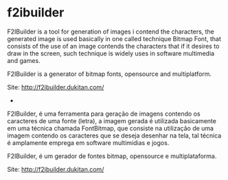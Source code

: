 # f2ibuilder


F2IBuilder is a tool for generation of images i contend the characters, the generated image is used basically in one called technique Bitmap Font, that consists of the use of an image contends the characters that if it desires to draw in the screen, such technique is widely uses in software multimedia and games.

F2IBuilder is a generator of bitmap fonts, opensource and multiplatform.

Site: http://f2ibuilder.dukitan.com/

-

F2IBuilder, é uma ferramenta para geração de imagens contendo os caracteres de uma fonte (letra), a imagem gerada é utilizada basicamente em uma técnica chamada FontBitmap, que consiste na utilização de uma imagem contendo os caracteres que se deseja desenhar na tela, tal técnica é amplamente emprega em software multimídias e jogos.

F2IBuilder, é um gerador de fontes bitmap, opensource e multiplataforma.

Site: http://f2ibuilder.dukitan.com/
